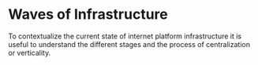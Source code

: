 # Waves of Infrastructure
To contextualize the current state of internet platform infrastructure it is useful to understand the different stages and the process of  centralization or verticality.
